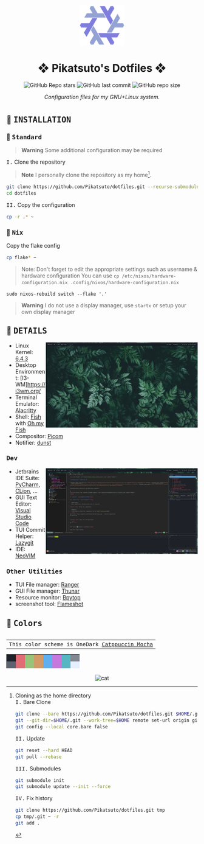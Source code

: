 <div align="center">

<img alt="NixOS" src="assets/nixos_logo_custom_colors.svg" width="120px"/>

# ❖ Pikatsuto's Dotfiles ❖

![GitHub Repo stars](https://img.shields.io/github/stars/Pikatsuto/dotfiles?style=for-the-badge&labelColor=1B2330&color=807EDD) ![GitHub last commit](https://img.shields.io/github/last-commit/Pikatsuto/dotfiles?style=for-the-badge&labelColor=1B2330&color=807EDD) ![GitHub repo size](https://img.shields.io/github/repo-size/Pikatsuto/dotfiles?style=for-the-badge&labelColor=1B2330&color=807EDD)

*Configuration files for my GNU+Linux system.*

#
</div>

## :wrench: <samp>INSTALLATION</samp>

### :paperclip: <samp>Standard</samp>

> **Warning**
> Some additional configuration may be required

<kbd>I.</kbd> Clone the repository

> **Note**
> I personally clone the repository as my home[^clone_as_home].
```bash
git clone https://github.com/Pikatsuto/dotfiles.git --recurse-submodules
cd dotfiles
```

<kbd>II.</kbd> Copy the configuration
```bash
cp -r .* ~
```

### :cherry_blossom: <samp>Nix</samp>

Copy the flake config

```bash
cp flake* ~
```

> Note: Don't forget to edit the appropriate settings such as username & hardware configuration
> You can use `cp /etc/nixos/hardware-configuration.nix .config/nixos/hardware-configuration.nix`

```
sudo nixos-rebuild switch --flake '.'
```

> **Warning**
> I do not use a display manager, use `startx`
> or setup your own display manager

## :bookmark_tabs: <samp>DETAILS</samp>

<img alt="Qtile is a tiling window manager" src="assets/screenshots/i3.png" width="400px" align="right"/>

- Linux Kernel: [6.4.3](https://www.kernel.org/)
- Desktop Environment: [I3-WM]https://i3wm.org/
- Terminal Emulator: [Alacritty](https://github.com/alacritty/alacritty)
- Shell: [Fish](https://fishshell.com/) with [Oh my Fish](https://github.com/oh-my-fish/oh-my-fish)
- Compositor: [Picom](https://github.com/yshui/picom)
- Notifier: [dunst](https://dunst-project.org)

### <samp>Dev</samp>

<img alt="Qtile is a tiling window manager" src="assets/screenshots/nvim_ide.png" width="400px" align="right"/>

- Jetbrains IDE Suite: [PyCharm](https://www.jetbrains.com/pycharm), [CLion](https://www.jetbrains.com/clion), ...
- GUI Text Editor: [Visual Studio Code](https://code.visualstudio.com/)
- TUI Commit Helper: [Lazygit](https://github.com/jesseduffield/lazygit)
- IDE: [NeoVIM](https://neovim.io/)

### <samp>Other Utilities</samp>

- TUI File manager: [Ranger](https://ranger.github.io)
- GUI File manager: [Thunar](https://docs.xfce.org/xfce/thunar/start)
- Resource monitor: [Bpytop](https://github.com/aristocratos/bpytop)
- screenshot tool: [Flameshot](https://flameshot.org)

## :art: <samp>Colors</samp>

<table align="right">
  <tr>
    <td align="center">
      <samp>
        This color scheme is OneDark
        <a href="https://github.com/catppuccin/catppuccin">Catppuccin Mocha</a>
      </samp>
    </td>
  </tr>
</table>

![tty](assets/screenshots/palette.png)

[^clone_as_home]:
    Cloning as the home directory
    <br>
    <kbd>I.</kbd> Bare Clone
    ```bash
    git clone --bare https://github.com/Pikatsuto/dotfiles.git $HOME/.git
    git --git-dir=$HOME/.git --work-tree=$HOME remote set-url origin git@github.com:Gabriel/dotfiles
    git config --local core.bare false
    ```
    <kbd>II.</kbd> Update
    ```bash
    git reset --hard HEAD
    git pull --rebase
    ```
    <kbd>III.</kbd> Submodules
    ```bash
    git submodule init
    git submodule update --init --force
    ```
    <kbd>IV.</kbd> Fix history
    ```bash
    git clone https://github.com/Pikatsuto/dotfiles.git tmp
    cp tmp/.git ~ -r
    git add .
    ```

<div align="center">
    <img alt="cat" src="https://raw.githubusercontent.com/catppuccin/catppuccin/main/assets/footers/gray0_ctp_on_line.svg?sanitize=true"/>
</div>
